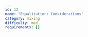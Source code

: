 ```yaml
---
id: 12
name: "Equalization: Considerations"
category: mixing
difficulty: med
requirements: []
---
```

